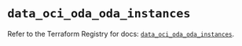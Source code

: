 # `data_oci_oda_oda_instances`

Refer to the Terraform Registry for docs: [`data_oci_oda_oda_instances`](https://registry.terraform.io/providers/hashicorp/oci/7.19.0/docs/data-sources/oda_oda_instances).
